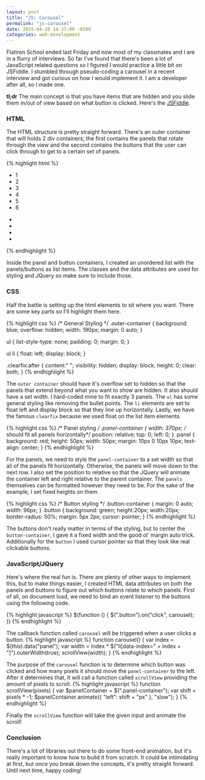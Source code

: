 ```yaml
---
layout: post
title: "JS: Carousel"
permalink: "js-carousel"
date: 2015-04-28 14:37:00 -0500
categories: web-development
---
```

Flatiron School ended last Friday and now most of my classmates and I are in a flurry of interviews. So far I've found that there's been a lot of JavaScript related questions so I figured I would practice a little bit on JSFiddle. I stumbled through pseudo-coding a carousel in a recent interview and got curious on how I would implement it. I am a developer after all, so I made one.

__tl;dr__ The main concept is that you have items that are hidden and you slide them in/out of view based on what button is clicked. Here's the <a href="https://jsfiddle.net/xosu6wLy/3/" target="_blank">JSFiddle</a>.

### HTML

The HTML structure is pretty straight forward. There's an outer container that will holds 2 div containers; the first contains the panels that rotate through the view and the second contains the buttons that the user can click through to get to a certain set of panels.

{% highlight html %}
<div class="outer-container">
    <div class="panel-container">
        <ul id="panels" class="clearfix">
            <li class="panel" data-index="0">1</li>
            <li class="panel" data-index="1">2</li>
            <li class="panel" data-index="2">3</li>
            <li class="panel" data-index="3">4</li>
            <li class="panel" data-index="4">5</li>
            <li class="panel" data-index="5">6</li>
        </ul>
    </div>
    <div class="button-container">
        <ul id="buttons" class="clearfix">
            <li class="button" data-panel="0"></li>
            <li class="button" data-panel="1"></li>
            <li class="button" data-panel="2"></li>
            <li class="button" data-panel="3"></li>
        </ul>
    </div>
</div>
{% endhighlight %}

Inside the panel and button containers, I created an unordered list with the panels/buttons as list items. The classes and the data attributes are used for styling and JQuery so make sure to include those.

### CSS
Half the battle is setting up the html elements to sit where you want. There are some key parts so I'll highlight them here.

{% highlight css %}
/* General Styling */
.outer-container {
    background: blue;
    overflow: hidden;
    width: 190px;
    margin: 0 auto;
}

ul {
    list-style-type: none;
    padding: 0;
    margin: 0;
}

ul li {
    float: left;
    display: block;
}

.clearfix:after {
    content:" ";
    visibility: hidden;
    display: block;
    height: 0;
    clear: both;
}
{% endhighlight %}

The `outer container` should have it's overflow set to hidden so that the panels that extend beyond what you want to show are hidden. It also should have a set width. I hard-coded mine to fit exactly 3 panels. The `ul` has some general styling like removing the bullet points. The `li` elements are set to float left and display block so that they line up horizontally. Lastly, we have the famous `clearfix` because we used float on the list item elements.

{% highlight css %}
/* Panel styling */
 .panel-container {
    width: 370px; /* should fit all panels horizontally*/
    position: relative;
    top: 0;
    left: 0;
}
.panel {
    background: red;
    height: 50px;
    width: 50px;
    margin: 10px 0 10px 10px;
    text-align: center;
}
{% endhighlight %}

For the panels, we need to style the `panel-container` to a set width so that all of the panels fit horizontally. Otherwise, the panels will move down to the next row. I also set the position to relative so that the JQuery will animate the container left and right relative to the parent container. The `panels` themselves can be formatted however they need to be. For the sake of the example, I set fixed heights on them.


{% highlight css %}
/* Button styling */
 .button-container {
    margin: 0 auto;
    width: 96px;
}
.button {
    background: green;
    height:20px;
    width:20px;
    border-radius: 50%;
    margin: 5px 2px;
    cursor: pointer;
}
{% endhighlight %}

The buttons don't really matter in terms of the styling, but to center the `button-container`, I gave it a fixed width and the good ol' margin auto trick. Additionally for the `button` I used cursor pointer so that they look like real clickable buttons.

### JavaScript/JQuery

Here's where the real fun is. There are plenty of other ways to implement this, but to make things easier, I created HTML data attributes on both the panels and buttons to figure out which buttons relate to which panels. First of all, on document load, we need to bind an event listener to the buttons using the following code.

{% highlight javascript %}
$(function () {
    $(".button").on("click", carousel);
})
{% endhighlight %}

The callback function called `carousel` will be triggered when a user clicks a button.
{% highlight javascript %}
function carousel() {
  var index = $(this).data("panel");
  var width = index * $("li[data-index=" + index + "]").outerWidth(true);
  scrollView(width);
}
{% endhighlight %}

The purpose of the `carousel` function is to determine which button was clicked and how many pixels it should move the `panel-container` to the left. After it determines that, it will call a function called `scrollView` providing the amount of pixels to scroll.
{% highlight javascript %}
function scrollView(pixels) {
  var $panelContainer = $(".panel-container");
  var shift = pixels * -1;
  $panelContainer.animate({
      "left": shift + "px"
  }, "slow");
}
{% endhighlight %}

Finally the `scrollView` function will take the given input and animate the scroll!

### Conclusion
There's a lot of libraries out there to do some front-end animation, but it's really important to know how to build it from scratch. It could be intimidating at first, but once you break down the concepts, it's pretty straight forward. Until next time, happy coding!
